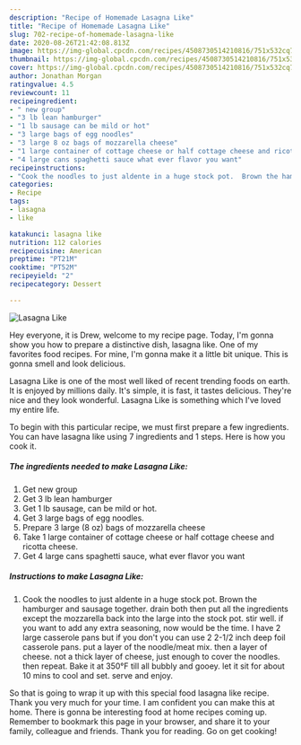 ```yaml
---
description: "Recipe of Homemade Lasagna Like"
title: "Recipe of Homemade Lasagna Like"
slug: 702-recipe-of-homemade-lasagna-like
date: 2020-08-26T21:42:08.813Z
image: https://img-global.cpcdn.com/recipes/4508730514210816/751x532cq70/lasagna-like-recipe-main-photo.jpg
thumbnail: https://img-global.cpcdn.com/recipes/4508730514210816/751x532cq70/lasagna-like-recipe-main-photo.jpg
cover: https://img-global.cpcdn.com/recipes/4508730514210816/751x532cq70/lasagna-like-recipe-main-photo.jpg
author: Jonathan Morgan
ratingvalue: 4.5
reviewcount: 11
recipeingredient:
- " new group"
- "3 lb lean hamburger"
- "1 lb sausage can be mild or hot"
- "3 large bags of egg noodles"
- "3 large 8 oz bags of mozzarella cheese"
- "1 large container of cottage cheese or half cottage cheese and ricotta cheese"
- "4 large cans spaghetti sauce what ever flavor you want"
recipeinstructions:
- "Cook the noodles to just aldente in a huge stock pot.  Brown the hamburger and sausage together. drain both then put all the ingredients except the mozzarella back into the large into the stock pot. stir well. if you want to add any extra seasoning, now would be the time. I have 2 large casserole pans but if you don&#39;t you can use 2 2-1/2 inch deep foil casserole pans. put a layer of the noodle/meat mix. then a layer of cheese. not a thick layer of cheese, just enough to cover the noodles.  then repeat.  Bake it at 350°F till all bubbly and gooey.  let it sit for about 10 mins to cool and set. serve and enjoy."
categories:
- Recipe
tags:
- lasagna
- like

katakunci: lasagna like 
nutrition: 112 calories
recipecuisine: American
preptime: "PT21M"
cooktime: "PT52M"
recipeyield: "2"
recipecategory: Dessert

---
```



![Lasagna Like](https://img-global.cpcdn.com/recipes/4508730514210816/751x532cq70/lasagna-like-recipe-main-photo.jpg)

Hey everyone, it is Drew, welcome to my recipe page. Today, I'm gonna show you how to prepare a distinctive dish, lasagna like. One of my favorites food recipes. For mine, I'm gonna make it a little bit unique. This is gonna smell and look delicious.

Lasagna Like is one of the most well liked of recent trending foods on earth. It is enjoyed by millions daily. It's simple, it is fast, it tastes delicious. They're nice and they look wonderful. Lasagna Like is something which I've loved my entire life.




To begin with this particular recipe, we must first prepare a few ingredients. You can have lasagna like using 7 ingredients and 1 steps. Here is how you cook it.

<!--inarticleads1-->

##### The ingredients needed to make Lasagna Like:

1. Get  new group
1. Get 3 lb lean hamburger
1. Get 1 lb sausage, can be mild or hot.
1. Get 3 large bags of egg noodles.
1. Prepare 3 large (8 oz) bags of mozzarella cheese
1. Take 1 large container of cottage cheese or half cottage cheese and ricotta cheese.
1. Get 4 large cans spaghetti sauce, what ever flavor you want




<!--inarticleads2-->

##### Instructions to make Lasagna Like:

1. Cook the noodles to just aldente in a huge stock pot.  Brown the hamburger and sausage together. drain both then put all the ingredients except the mozzarella back into the large into the stock pot. stir well. if you want to add any extra seasoning, now would be the time. I have 2 large casserole pans but if you don&#39;t you can use 2 2-1/2 inch deep foil casserole pans. put a layer of the noodle/meat mix. then a layer of cheese. not a thick layer of cheese, just enough to cover the noodles.  then repeat.  Bake it at 350°F till all bubbly and gooey.  let it sit for about 10 mins to cool and set. serve and enjoy.




So that is going to wrap it up with this special food lasagna like recipe. Thank you very much for your time. I am confident you can make this at home. There is gonna be interesting food at home recipes coming up. Remember to bookmark this page in your browser, and share it to your family, colleague and friends. Thank you for reading. Go on get cooking!
